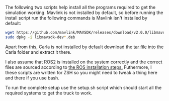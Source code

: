 The following two scripts help install all the programs required to get the simulation working. Mavlink is not installed by default, so before running the install script run the following commands is Mavlink isn't installed by default:


```sh
wget https://github.com/mavlink/MAVSDK/releases/download/v2.0.0/libmavsdk-dev_2.0.0_ubuntu22.04_amd64.deb
sudo dpkg -i libmavsdk-dev*.deb

```


Apart from this, Carla is not installed by default download the [tar file](https://risecloud.sharepoint.com/:u:/r/sites/31c3dedd53324aadaf4e5fc493ad5e0f/Delade%20dokument/General/RISE%20SubUC%204.1/Simulations/CARLA_0.9.15-237-gd6f23ed84-dirty.tar.gz?csf=1&web=1&e=8js4qh) into the Carla folder and extract it there. 

I also assume that ROS2 is installed on the system correctly and the correct files are sourced according to [the ROS installation steps.](https://docs.ros.org/en/humble/Installation/Ubuntu-Install-Debs.html#install-ros-2-packages) Futhermore, I these scripts are written for ZSH so you might need to tweak a thing here and there if you use bash. 

To run the complete setup use the setup.sh script which should start all the required systems to get the truck to work. 
